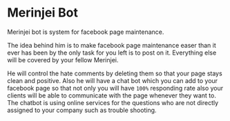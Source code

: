 # Merinjei Bot
Merinjei bot is system for facebook page maintenance.

The idea behind him is to make facebook page maintenance easer than it ever has been by the only task for you left is to post on it. Everything else will be covered by your fellow Merinjei.

He will control the hate comments by deleting them so that your page stays clean and positive.
Also he will have a chat bot which you can add to your facebook page so that not only you will have `100%` responding rate also your clients will be able to communicate with the page whenever they want to.
The chatbot is using online services for the questions who are not directly assigned to your company such as trouble shooting.